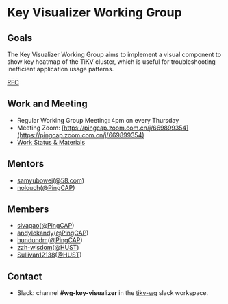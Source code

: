 # Key Visualizer Working Group

## Goals

The Key Visualizer Working Group aims to implement a visual component to show key heatmap of the TiKV cluster, which is useful for troubleshooting inefficient application usage patterns.

[RFC](https://github.com/tikv/rfcs/pull/367)

## Work and Meeting

* Regular Working Group Meeting: 4pm on every Thursday
* Meeting Zoom: [https://pingcap.zoom.com.cn/j/669899354](https://pingcap.zoom.com.cn/j/669899354)
* [Work Status & Materials](https://docs.google.com/document/d/1LdvS0oWo79eTINHCZAdI0z0vKGP2xiCLnHYKRHBwfh8)

## Mentors

* [samyubowei](https://github.com/samyubowei)([@58.com](www.58.com))
* [nolouch](https://github.com/nolouch)([@PingCAP](https://github.com/pingcap))

## Members

* [sivagao](https://github.com/sivagao)([@PingCAP](https://github.com/pingcap))
* [andylokandy](https://github.com/andylokandy)([@PingCAP](https://github.com/pingcap))
* [hundundm](https://github.com/hundundm)([@PingCAP](https://github.com/pingcap))
* [zzh-wisdom](https://github.com/zzh-wisdom)([@HUST](http://www.hust.edu.cn/))
* [Sullivan12138](https://github.com/Sullivan12138)([@HUST](http://www.hust.edu.cn/))

## Contact

* Slack: channel **#wg-key-visualizer** in the
  [tikv-wg](tikv-wg.slack.com) slack workspace.

